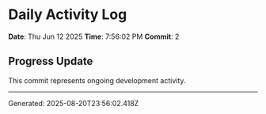 # Daily Activity Log

**Date**: Thu Jun 12 2025
**Time**: 7:56:02 PM
**Commit**: 2

## Progress Update

This commit represents ongoing development activity.

---
Generated: 2025-08-20T23:56:02.418Z
